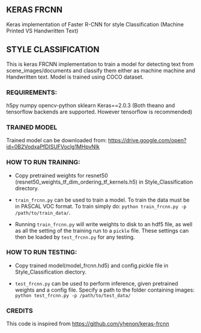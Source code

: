 ## KERAS FRCNN
Keras implementation of Faster R-CNN for style Classification (Machine Printed VS Handwritten Text)

## STYLE CLASSIFICATION
This is keras FRCNN implementation to train a model for detecting text from scene_images/documents and classify them either as machine machine and Handwritten text. Model is trained using COCO dataset.

### REQUIREMENTS:
h5py
numpy
opencv-python
sklearn
Keras==2.0.3 (Both theano and tensorflow backends are supported. However tensorflow is recommended)

### TRAINED MODEL
Trained model can be downloaded from: https://drive.google.com/open?id=0B2VodxaPfDISUFVoclg1MHpvNlk

### HOW TO RUN TRAINING:
-  Copy pretrained weights for resnet50 (resnet50_weights_tf_dim_ordering_tf_kernels.h5) in Style_Classification directory.

- `train_frcnn.py` can be used to train a model. To train the data must be in PASCAL VOC format. To train simply do: 
     `python train_frcnn.py -p /path/to/train_data/`. 

- Running `train_frcnn.py` will write weights to disk to an hdf5 file, as well as all the setting of the training run to a `pickle` file. These
settings can then be loaded by `test_frcnn.py` for any testing.


### HOW TO RUN TESTING:
-  Copy trained model(model_frcnn.hd5) and config.pickle file in Style_Classification diectory.


- `test_frcnn.py` can be used to perform inference, given pretrained weights and a config file. Specify a path to the folder containing
images:
 `python test_frcnn.py -p /path/to/test_data/`


### CREDITS
This code is inspired from https://github.com/yhenon/keras-frcnn
